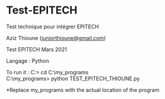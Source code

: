 # Test-EPITECH
Test technique pour intégrer EPITECH

Aziz Thioune (juniorthioune@gmail.com) 

Test EPITECH Mars 2021 

Langage : Python 

To run it :
C:\> cd C:\my_programs\
C:\my_programs\> python TEST_EPITECH_THIOUNE.py

*Replace my_programs with the actual location of the program
